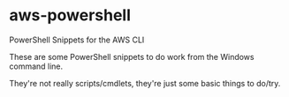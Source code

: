 # aws-powershell
PowerShell Snippets for the AWS CLI

These are some PowerShell snippets to do work from the Windows command line.

They're not really scripts/cmdlets, they're just some basic things to do/try.
